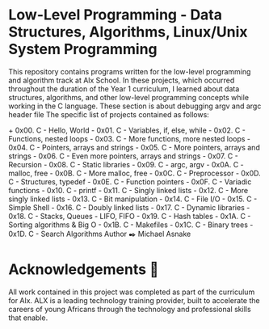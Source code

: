 
<h1>Low-Level Programming - Data Structures, Algorithms, Linux/Unix System Programming </h1>
<p>
This repository contains programs written for the low-level programming and algorithm track at Alx School. In these projects, which occurred throughout the duration of the Year 1 curriculum, I learned about data structures, algorithms, and other low-level programming concepts while working in the C language. These section is about debugging argv and argc header file The specific list of projects contained as follows:
</p>
+ 0x00. C - Hello, World
- 0x01. C - Variables, if, else, while
- 0x02. C - Functions, nested loops
- 0x03. C - More functions, more nested loops
- 0x04. C - Pointers, arrays and strings
- 0x05. C - More pointers, arrays and strings
- 0x06. C - Even more pointers, arrays and strings
- 0x07. C - Recursion
- 0x08. C - Static libraries
- 0x09. C - argc, argv
- 0x0A. C - malloc, free
- 0x0B. C - More malloc, free
- 0x0C. C - Preprocessor
- 0x0D. C - Structures, typedef
- 0x0E. C - Function pointers
- 0x0F. C - Variadic functions
- 0x10. C - printf
- 0x11. C - Singly linked lists
- 0x12. C - More singly linked lists
- 0x13. C - Bit manipulation
- 0x14. C - File I/O
- 0x15. C - Simple Shell
- 0x16. C - Doubly linked lists
- 0x17. C - Dynamic libraries
- 0x18. C - Stacks, Queues - LIFO, FIFO
- 0x19. C - Hash tables
- 0x1A. C - Sorting algorithms & Big O
- 0x1B. C - Makefiles
- 0x1C. C - Binary trees
- 0x1D. C - Search Algorithms
 Author ✒️ Michael Asnake <mike7772> 
   <br />
<h1>Acknowledgements 🙏 </h1>
All work contained in this project was completed as part of the curriculum for Alx. ALX is a leading technology training provider, built to accelerate the careers of young Africans through the technology and professional skills that enable.
